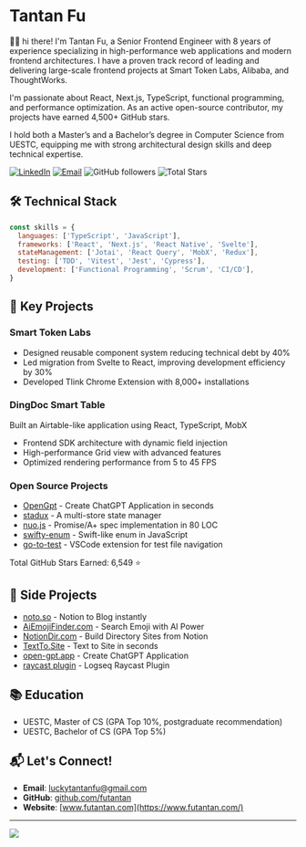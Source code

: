 # Tantan Fu

👋🏻 hi there! I'm Tantan Fu, a Senior Frontend Engineer with 8 years of experience specializing in high-performance web applications and modern frontend architectures. I have a proven track record of leading and delivering large-scale frontend projects at Smart Token Labs, Alibaba, and ThoughtWorks.

I'm passionate about React, Next.js, TypeScript, functional programming, and performance optimization. As an active open-source contributor, my projects have earned 4,500+ GitHub stars.

I hold both a Master’s and a Bachelor’s degree in Computer Science from UESTC, equipping me with strong architectural design skills and deep technical expertise.

[![LinkedIn](https://img.shields.io/badge/LinkedIn-Connect-blue)](https://www.linkedin.com/in/tantanfu/)
[![Email](https://img.shields.io/badge/Email-Contact-red)](mailto:luckytantanfu@gmail.com)
![GitHub followers](https://img.shields.io/github/followers/futantan?style=social)
![Total Stars](https://img.shields.io/github/stars/futantan?style=social)

## 🛠️ Technical Stack

```javascript
const skills = {
  languages: ['TypeScript', 'JavaScript'],
  frameworks: ['React', 'Next.js', 'React Native', 'Svelte'],
  stateManagement: ['Jotai', 'React Query', 'MobX', 'Redux'],
  testing: ['TDD', 'Vitest', 'Jest', 'Cypress'],
  development: ['Functional Programming', 'Scrum', 'CI/CD'],
}
```

## 🚀 Key Projects

### Smart Token Labs

- Designed reusable component system reducing technical debt by 40%
- Led migration from Svelte to React, improving development efficiency by 30%
- Developed Tlink Chrome Extension with 8,000+ installations

### DingDoc Smart Table

Built an Airtable-like application using React, TypeScript, MobX

- Frontend SDK architecture with dynamic field injection
- High-performance Grid view with advanced features
- Optimized rendering performance from 5 to 45 FPS

### Open Source Projects

- [OpenGpt](https://github.com/futantan/OpenGpt) - Create ChatGPT Application in seconds
- [stadux](https://github.com/stadux/stadux) - A multi-store state manager
- [nuo.js](https://github.com/futantan/nuo.js) - Promise/A+ spec implementation in 80 LOC
- [swifty-enum](https://github.com/futantan/swifty-enum) - Swift-like enum in JavaScript
- [go-to-test](https://github.com/futantan/go-to-test) - VSCode extension for test file navigation

Total GitHub Stars Earned: 6,549 ⭐

## 🌟 Side Projects

- [noto.so](https://noto.so) - Notion to Blog instantly
- [AiEmojiFinder.com](https://aiemojifinder.com) - Search Emoji with AI Power
- [NotionDir.com](https://notiondir.com) - Build Directory Sites from Notion
- [TextTo.Site](https://textto.site) - Text to Site in seconds
- [open-gpt.app](https://open-gpt.app) - Create ChatGPT Application
- [raycast plugin](https://www.raycast.com/futantan/logseq) - Logseq Raycast Plugin

## 📚 Education

- UESTC, Master of CS (GPA Top 10%, postgraduate recommendation)
- UESTC, Bachelor of CS (GPA Top 5%)

## 📬 Let's Connect!

- **Email**: luckytantanfu@gmail.com
- **GitHub**: [github.com/futantan](https://github.com/futantan)
- **Website**: [www.futantan.com](https://www.futantan.com/)

---

<img src="https://pixel-profile.vercel.app/api/github-stats?username=futantan&pixelate_avatar=false&show_rank=true&include_all_commits=true&screen_effect=true&background=linear-gradient(to%20bottom%20right%2C%20%232aeeff%2C%20%235580eb)" />
